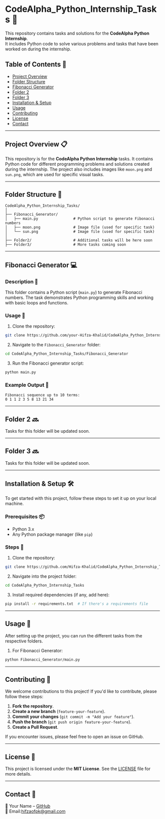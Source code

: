 # CodeAlpha_Python_Internship_Tasks 🚀

This repository contains tasks and solutions for the **CodeAlpha Python Internship**.  
It includes Python code to solve various problems and tasks that have been worked on during the internship.

## Table of Contents 📑

- [Project Overview](#project-overview)
- [Folder Structure](#folder-structure)
- [Fibonacci Generator](#fibonacci-generator)
- [Folder 2](#folder-2)
- [Folder 3](#folder-3)
- [Installation & Setup](#installation-setup)
- [Usage](#usage)
- [Contributing](#contributing)
- [License](#license)
- [Contact](#contact)

---

## Project Overview 📋

This repository is for the **CodeAlpha Python Internship** tasks. It contains Python code for different programming problems and solutions created during the internship. The project also includes images like `moon.png` and `sun.png`, which are used for specific visual tasks.

---

## Folder Structure 📂

```
CodeAlpha_Python_Internship_Tasks/
│
├── Fibonacci_Generator/  
│   ├── main.py                # Python script to generate Fibonacci numbers  
│   ├── moon.png               # Image file (used for specific task)  
│   └── sun.png                # Image file (used for specific task)  
│
├── Folder2/                   # Additional tasks will be here soon  
├── Folder3/                   # More tasks coming soon  
```

---

## Fibonacci Generator 💻

### Description 📝

This folder contains a Python script (`main.py`) to generate Fibonacci numbers. The task demonstrates Python programming skills and working with basic loops and functions.

### Usage 🚀

1. Clone the repository:
```bash
git clone https://github.com/your-Hifza-Khalid/CodeAlpha_Python_Internship_Tasks.git
```

2. Navigate to the `Fibonacci_Generator` folder:
```bash
cd CodeAlpha_Python_Internship_Tasks/Fibonacci_Generator
```

3. Run the Fibonacci generator script:
```bash
python main.py
```

### Example Output 🔢
```
Fibonacci sequence up to 10 terms:  
0 1 1 2 3 5 8 13 21 34
```

---

## Folder 2 🔜

Tasks for this folder will be updated soon.

---

## Folder 3 🔜

Tasks for this folder will be updated soon.

---

## Installation & Setup 🛠

To get started with this project, follow these steps to set it up on your local machine.

### Prerequisites 📦

- Python 3.x
- Any Python package manager (like `pip`)

### Steps 🔽

1. Clone the repository:
```bash
git clone https://github.com/Hifza-Khalid/CodeAlpha_Python_Internship_Tasks.git
```

2. Navigate into the project folder:
```bash
cd CodeAlpha_Python_Internship_Tasks
```

3. Install required dependencies (if any, add here):
```bash
pip install -r requirements.txt  # If there's a requirements file
```

---

## Usage 🚀

After setting up the project, you can run the different tasks from the respective folders.

1. For Fibonacci Generator:
```bash
python Fibonacci_Generator/main.py
```

---

## Contributing 🤝

We welcome contributions to this project! If you'd like to contribute, please follow these steps:

1. **Fork the repository**.
2. **Create a new branch** (`feature-your-feature`).
3. **Commit your changes** (`git commit -m "Add your feature"`).
4. **Push the branch** (`git push origin feature-your-feature`).
5. **Create a Pull Request**.

If you encounter issues, please feel free to open an issue on GitHub.

---

## License 📜

This project is licensed under the **MIT License**. See the [LICENSE](LICENSE) file for more details.

---

## Contact 📧

👤 Your Name – [GitHub](https://github.com/Hifza-Khalid)  
📩 Email:hifzaofpk@gmail.com
